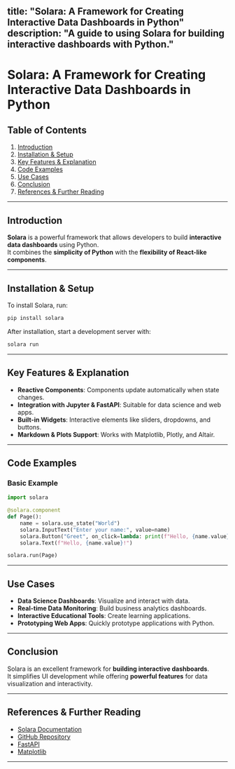 title: "Solara: A Framework for Creating Interactive Data Dashboards in Python"
description: "A guide to using Solara for building interactive dashboards with Python."
---

# Solara: A Framework for Creating Interactive Data Dashboards in Python  

## Table of Contents  
1. [Introduction](#introduction)  
2. [Installation & Setup](#installation--setup)  
3. [Key Features & Explanation](#key-features--explanation)  
4. [Code Examples](#code-examples)  
5. [Use Cases](#use-cases)  
6. [Conclusion](#conclusion)  
7. [References & Further Reading](#references--further-reading)  

---

## Introduction  
**Solara** is a powerful framework that allows developers to build **interactive data dashboards** using Python.  
It combines the **simplicity of Python** with the **flexibility of React-like components**.

---

## Installation & Setup  
To install Solara, run:  
```sh
pip install solara
```
After installation, start a development server with:  
```sh
solara run
```

---

## Key Features & Explanation  
- **Reactive Components**: Components update automatically when state changes.  
- **Integration with Jupyter & FastAPI**: Suitable for data science and web apps.  
- **Built-in Widgets**: Interactive elements like sliders, dropdowns, and buttons.  
- **Markdown & Plots Support**: Works with Matplotlib, Plotly, and Altair.  

---

## Code Examples  
### Basic Example  
```python
import solara

@solara.component
def Page():
    name = solara.use_state("World")
    solara.InputText("Enter your name:", value=name)
    solara.Button("Greet", on_click=lambda: print(f"Hello, {name.value}!"))
    solara.Text(f"Hello, {name.value}!")

solara.run(Page)
```

---

## Use Cases  
- **Data Science Dashboards**: Visualize and interact with data.  
- **Real-time Data Monitoring**: Build business analytics dashboards.  
- **Interactive Educational Tools**: Create learning applications.  
- **Prototyping Web Apps**: Quickly prototype applications with Python.  

---

## Conclusion  
Solara is an excellent framework for **building interactive dashboards**.  
It simplifies UI development while offering **powerful features** for data visualization and interactivity.

---

## References & Further Reading  
- [Solara Documentation](https://solara.dev)  
- [GitHub Repository](#)  
- [FastAPI](https://fastapi.tiangolo.com/)  
- [Matplotlib](https://matplotlib.org/)  

---
